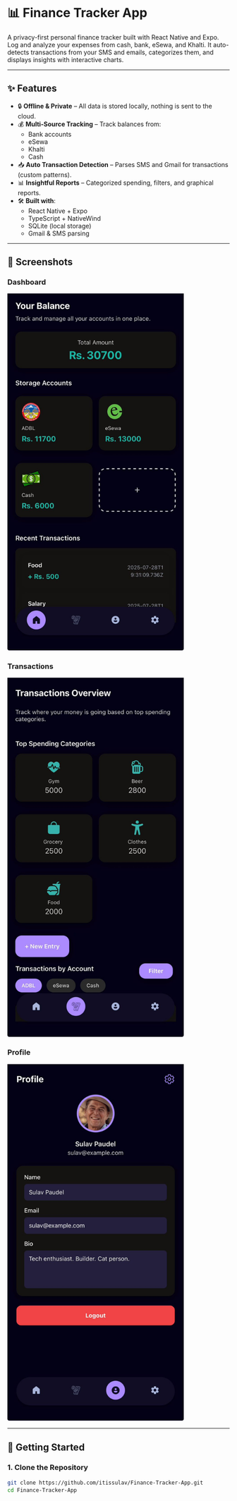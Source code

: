 # 📊 Finance Tracker App

A privacy-first personal finance tracker built with React Native and Expo. Log and analyze your expenses from cash, bank, eSewa, and Khalti. It auto-detects transactions from your SMS and emails, categorizes them, and displays insights with interactive charts.

---

## ✨ Features

- 🔒 **Offline & Private** – All data is stored locally, nothing is sent to the cloud.
- 💰 **Multi-Source Tracking** – Track balances from:
  - Bank accounts
  - eSewa
  - Khalti
  - Cash
- 📥 **Auto Transaction Detection** – Parses SMS and Gmail for transactions (custom patterns).
- 📊 **Insightful Reports** – Categorized spending, filters, and graphical reports.
- 🛠️ **Built with**:  
  - React Native + Expo  
  - TypeScript + NativeWind  
  - SQLite (local storage)  
  - Gmail & SMS parsing

---

## 📸 Screenshots

<h3>Dashboard</h3>
<img src="./assets/images/screenshots/Dashboard.jpeg" alt="Dashboard" width="400"/>

<h3>Transactions</h3>
<img src="./assets/images/screenshots/Transaction.jpeg" alt="Transaction" width="400"/>

<h3>Profile</h3>
<img src="./assets/images/screenshots/Profile.jpeg" alt="Profile" width="400"/>

---

## 🚀 Getting Started

### 1. Clone the Repository

```bash
git clone https://github.com/itissulav/Finance-Tracker-App.git
cd Finance-Tracker-App
